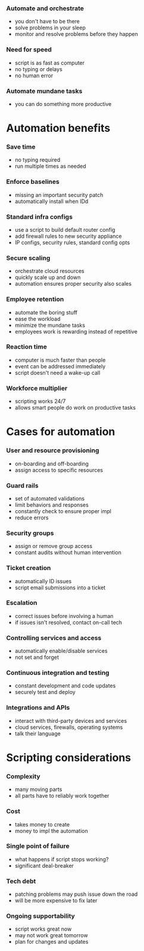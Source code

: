 ### Automate and orchestrate
- you don't have to be there
- solve problems in your sleep
- monitor and resolve problems before they happen
### Need for speed
- script is as fast as computer
- no typing or delays
- no human error
### Automate mundane tasks
- you can do something more productive
# Automation benefits
### Save time
- no typing required
- run multiple times as needed
### Enforce baselines
- missing an important security patch
- automatically install when IDd
### Standard infra configs
- use a script to build default router config
- add firewall rules to new security appliance
- IP configs, security rules, standard config opts
### Secure scaling
- orchestrate cloud resources
- quickly scale up and down
- automation ensures proper security also scales
### Employee retention
- automate the boring stuff
- ease the workload
- minimize the mundane tasks
- employees work is rewarding instead of repetitive
### Reaction time
- computer is much faster than people
- event can be addressed immediately
- script doesn't need a wake-up call
### Workforce multiplier
- scripting works 24/7
- allows smart people do work on productive tasks
# Cases for automation
### User and resource provisioning
- on-boarding and off-boarding
- assign access to specific resources
### Guard rails
- set of automated validations
- limit behaviors and responses
- constantly check to ensure proper impl
- reduce errors
### Security groups
- assign or remove group access
- constant audits without human intervention
### Ticket creation
- automatically ID issues
- script email submissions into a ticket
### Escalation
- correct issues before involving a human
- if issues isn't resolved, contact on-call tech
### Controlling services and access
- automatically enable/disable services
- not set and forget
### Continuous integration and testing
- constant development and code updates
- securely test and deploy
### Integrations and APIs
- interact with third-party devices and services
- cloud services, firewalls, operating systems
- talk their language
# Scripting considerations
### Complexity
- many moving parts
- all parts have to reliably work together
### Cost
- takes money to create
- money to impl the automation
### Single point of failure
- what happens if script stops working?
- significant deal-breaker
### Tech debt
- patching problems may push issue down the road
- will be more expensive to fix later
### Ongoing supportability
- script works great now
- may not work great tomorrow
- plan for changes and updates